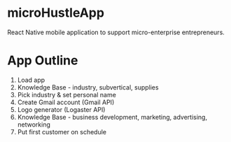 # microHustleApp
React Native mobile application to support micro-enterprise entrepreneurs.

# App Outline
1. Load app
2. Knowledge Base - industry, subvertical, supplies
3. Pick industry & set personal name
4. Create Gmail account (Gmail API)
5. Logo generator (Logaster API)
6. Knowledge Base - business development, marketing, advertising, networking
7. Put first customer on schedule